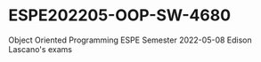 # ESPE202205-OOP-SW-4680
Object Oriented Programming ESPE Semester 2022-05-08
Edison Lascano's exams

